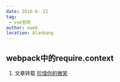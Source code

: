 ```yaml
---
date: 2016-8- 21
tag: 
 - vue官网
author: xweb
location: Alanbang
---
```


webpack中的require.context
----

1. 文章转载 [珍惜你的微笑](https://www.cnblogs.com/cherishSmile/p/11091229.html)